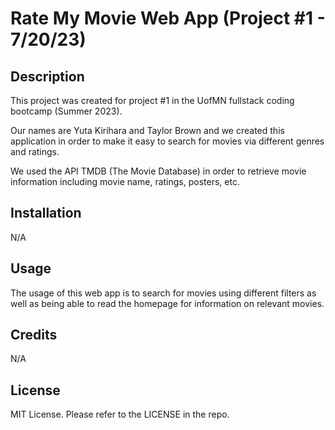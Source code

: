 # Rate My Movie Web App (Project #1 - 7/20/23)

## Description
This project was created for project #1 in the UofMN fullstack coding bootcamp (Summer 2023).

Our names are Yuta Kirihara and Taylor Brown and we created this application in order to make it easy to search for movies via different genres and ratings.

We used the API TMDB (The Movie Database) in order to retrieve movie information including movie name, ratings, posters, etc.

## Installation

N/A

## Usage

The usage of this web app is to search for movies using different filters as well as being able to read the homepage for information on relevant movies.

## Credits

N/A

## License

MIT License. Please refer to the LICENSE in the repo.
